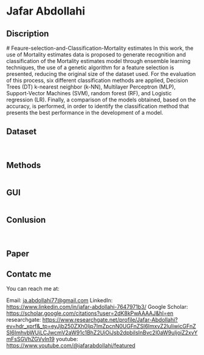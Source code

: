 


# Jafar Abdollahi

<h2> Discription </h2>
# Feaure-selection-and-Classification-Mortality estimates 
In this work, the use of Mortality estimates data is proposed to generate recognition and classification of the Mortality estimates model through ensemble learning techniques, the use of a genetic algorithm for a feature selection is presented, reducing the original size of the dataset used. For the evaluation of this process, six different classification methods are applied, Decision Trees (DT) k-nearest neighbor (k-NN), Multilayer Perceptron (MLP), Support-Vector Machines (SVM), random forest (RF), and Logistic regression (LR). Finally, a comparison of the models obtained, based on the accuracy, is performed, in order to identify the classification method that presents the best performance in the development of a model. 


<h2> Dataset </h2>
<img src=" "> 
<img src=" "> 


<h2> Methods </h2>
<img src=" "> 


<h2> GUI </h2>
<img src=" "> 


<h2> Conlusion </h2>
<img src=" "> 
<img src=" "> 
<img src=" "> 
<img src=" "> 


<h2> Paper </h2>

<h2> Contatc me </h2>
You can reach me at:

Email: ja.abdollahi77@gmail.com
LinkedIn: https://www.linkedin.com/in/jafar-abdollahi-7647971b3/
Google Scholar: https://scholar.google.com/citations?user=2dK8kPwAAAAJ&hl=en
researchgate: https://www.researchgate.net/profile/Jafar-Abdollahi?ev=hdr_xprf&_tp=eyJjb250ZXh0Ijp7ImZpcnN0UGFnZSI6ImxvZ2luIiwicGFnZSI6ImhvbWUiLCJwcmV2aW91c1BhZ2UiOiJsb2dpbiIsInBvc2l0aW9uIjoiZ2xvYmFsSGVhZGVyIn19
youtube: https://www.youtube.com/@jafarabdollahi/featured
<img src=" "> 
